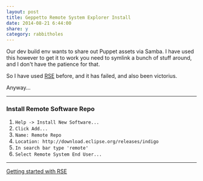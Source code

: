 ```yaml
---
layout: post
title: Geppetto Remote System Explorer Install
date: 2014-08-21 6:44:00
share: y
category: rabbitholes
---
```


Our dev build env wants to share out Puppet assets via Samba. I have used this however to get it to work you need to symlink a bunch of stuff around, and I don't have the patience for that.

So I have used [RSE](http://www.eclipse.org/tm/) before, and it has failed, and also been victorius.

Anyway... 

---

### Install Remote Software Repo
1. `Help -> Install New Software...`
2. `Click Add...`
3. `Name: Remote Repo`
4. `Location: http://download.eclipse.org/releases/indigo`
4. `In search bar type 'remote'`
5. `Select Remote System End User...`

---

[Getting started with RSE](http://help.eclipse.org/luna/index.jsp?topic=%2Forg.eclipse.rse.doc.user%2Fgettingstarted%2Fg_start.html)
